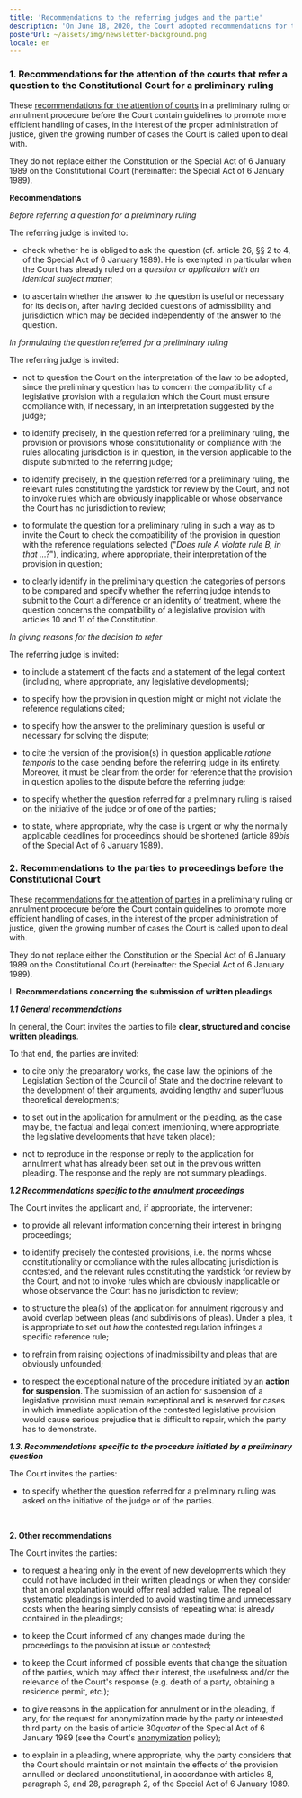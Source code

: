 ```yaml
---
title: 'Recommendations to the referring judges and the partie'
description: 'On June 18, 2020, the Court adopted recommendations for the attention, on the one hand, of jurisdictions, which may ask it a preliminary question and, on the other hand, to parties to proceedings before the Court. Given the growing number of cases that the Court is called upon to deal with, these recommendations are intended to promote more efficient handling of cases, in the interest of the good administration of justice.'
posterUrl: ~/assets/img/newsletter-background.png
locale: en
---
```


### 1\. Recommendations for the attention of the courts that refer a question to the Constitutional Court for a preliminary ruling

These <a href="https://www.const-court.be/public/common/fr/recommandationsparties.pdf" aria-label="Click to download the recommendations for the parties" target="_blank">recommendations for the attention of courts</a> in a preliminary ruling or annulment procedure before the Court contain guidelines to promote more efficient handling of cases, in the interest of the proper administration of justice, given the growing number of cases the Court is called upon to deal with.

They do not replace either the Constitution or the Special Act of 6 January 1989 on the Constitutional Court (hereinafter: the Special Act of 6 January 1989).

**Recommendations**

_Before referring a question for a preliminary ruling_

The referring judge is invited to:

- check whether he is obliged to ask the question (cf. article 26, §§ 2 to 4, of the Special Act of 6 January 1989). He is exempted in particular when the Court has already ruled on a _question or application with an identical subject matter_;

- to ascertain whether the answer to the question is useful or necessary for its decision, after having decided questions of admissibility and jurisdiction which may be decided independently of the answer to the question.

_In formulating the question referred for a preliminary ruling_

The referring judge is invited:

- not to question the Court on the interpretation of the law to be adopted, since the preliminary question has to concern the compatibility of a legislative provision with a regulation which the Court must ensure compliance with, if necessary, in an interpretation suggested by the judge;

- to identify precisely, in the question referred for a preliminary ruling, the provision or provisions whose constitutionality or compliance with the rules allocating jurisdiction is in question, in the version applicable to the dispute submitted to the referring judge;

- to identify precisely, in the question referred for a preliminary ruling, the relevant rules constituting the yardstick for review by the Court, and not to invoke rules which are obviously inapplicable or whose observance the Court has no jurisdiction to review;

- to formulate the question for a preliminary ruling in such a way as to invite the Court to check the compatibility of the provision in question with the reference regulations selected ("_Does rule A violate rule B, in that ...?_"), indicating, where appropriate, their interpretation of the provision in question;

- to clearly identify in the preliminary question the categories of persons to be compared and specify whether the referring judge intends to submit to the Court a difference or an identity of treatment, where the question concerns the compatibility of a legislative provision with articles 10 and 11 of the Constitution.

_In giving reasons for the decision to refer_

The referring judge is invited:

- to include a statement of the facts and a statement of the legal context (including, where appropriate, any legislative developments);

- to specify how the provision in question might or might not violate the reference regulations cited;

- to specify how the answer to the preliminary question is useful or necessary for solving the dispute;

- to cite the version of the provision(s) in question applicable _ratione temporis_ to the case pending before the referring judge in its entirety. Moreover, it must be clear from the order for reference that the provision in question applies to the dispute before the referring judge;

- to specify whether the question referred for a preliminary ruling is raised on the initiative of the judge or of one of the parties;

- to state, where appropriate, why the case is urgent or why the normally applicable deadlines for proceedings should be shortened (article 89*bis* of the Special Act of 6 January 1989).

### 2\. Recommendations to the parties to proceedings before the Constitutional Court

These <a href="https://www.const-court.be/public/common/fr/recommandationsparties.pdf" aria-label="Download the recommendations for the parties" target="_blank">recommendations for the attention of parties</a> in a preliminary ruling or annulment procedure before the Court contain guidelines to promote more efficient handling of cases, in the interest of the proper administration of justice, given the growing number of cases the Court is called upon to deal with.

They do not replace either the Constitution or the Special Act of 6 January 1989 on the Constitutional Court (hereinafter: the Special Act of 6 January 1989).

I. **Recommendations concerning the submission of written pleadings**

**_1.1 General recommendations_**

In general, the Court invites the parties to file **clear, structured and concise written pleadings**.

To that end, the parties are invited:

- to cite only the preparatory works, the case law, the opinions of the Legislation Section of the Council of State and the doctrine relevant to the development of their arguments, avoiding lengthy and superfluous theoretical developments;

- to set out in the application for annulment or the pleading, as the case may be, the factual and legal context (mentioning, where appropriate, the legislative developments that have taken place);

- not to reproduce in the response or reply to the application for annulment what has already been set out in the previous written pleading. The response and the reply are not summary pleadings.

**_1.2 Recommendations specific to the annulment proceedings_**

The Court invites the applicant and, if appropriate, the intervener:

- to provide all relevant information concerning their interest in bringing proceedings;

- to identify precisely the contested provisions, i.e. the norms whose constitutionality or compliance with the rules allocating jurisdiction is contested, and the relevant rules constituting the yardstick for review by the Court, and not to invoke rules which are obviously inapplicable or whose observance the Court has no jurisdiction to review;

- to structure the plea(s) of the application for annulment rigorously and avoid overlap between pleas (and subdivisions of pleas). Under a plea, it is appropriate to set out _how_ the contested regulation infringes a specific reference rule;

- to refrain from raising objections of inadmissibility and pleas that are obviously unfounded;

- to respect the exceptional nature of the procedure initiated by an **action for suspension**. The submission of an action for suspension of a legislative provision must remain exceptional and is reserved for cases in which immediate application of the contested legislative provision would cause serious prejudice that is difficult to repair, which the party has to demonstrate.

**_1.3. Recommendations specific to the procedure initiated by a preliminary question_**

The Court invites the parties:

- to specify whether the question referred for a preliminary ruling was asked on the initiative of the judge or of the parties.

<br>

**2. Other recommendations**

The Court invites the parties:

- to request a hearing only in the event of new developments which they could not have included in their written pleadings or when they consider that an oral explanation would offer real added value. The repeal of systematic pleadings is intended to avoid wasting time and unnecessary costs when the hearing simply consists of repeating what is already contained in the pleadings;

- to keep the Court informed of any changes made during the proceedings to the provision at issue or contested;

- to keep the Court informed of possible events that change the situation of the parties, which may affect their interest, the usefulness and/or the relevance of the Court's response (e.g. death of a party, obtaining a residence permit, etc.);

- to give reasons in the application for annulment or in the pleading, if any, for the request for anonymization made by the party or interested third party on the basis of article 30*quater* of the Special Act of 6 January 1989 (see the Court's [anonymization](/en/rule/anonymization-policy) policy);

- to explain in a pleading, where appropriate, why the party considers that the Court should maintain or not maintain the effects of the provision annulled or declared unconstitutional, in accordance with articles 8, paragraph 3, and 28, paragraph 2, of the Special Act of 6 January 1989.
